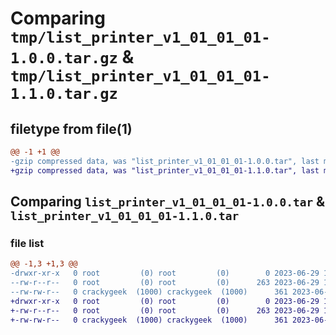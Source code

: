 # Comparing `tmp/list_printer_v1_01_01_01-1.0.0.tar.gz` & `tmp/list_printer_v1_01_01_01-1.1.0.tar.gz`

## filetype from file(1)

```diff
@@ -1 +1 @@
-gzip compressed data, was "list_printer_v1_01_01_01-1.0.0.tar", last modified: Thu Jun 29 16:41:43 2023, max compression
+gzip compressed data, was "list_printer_v1_01_01_01-1.1.0.tar", last modified: Thu Jun 29 18:16:06 2023, max compression
```

## Comparing `list_printer_v1_01_01_01-1.0.0.tar` & `list_printer_v1_01_01_01-1.1.0.tar`

### file list

```diff
@@ -1,3 +1,3 @@
-drwxr-xr-x   0 root         (0) root         (0)        0 2023-06-29 16:41:43.643482 list_printer_v1_01_01_01-1.0.0/
--rw-r--r--   0 root         (0) root         (0)      263 2023-06-29 16:41:43.643482 list_printer_v1_01_01_01-1.0.0/PKG-INFO
--rw-rw-r--   0 crackygeek  (1000) crackygeek  (1000)      361 2023-06-29 16:41:12.305249 list_printer_v1_01_01_01-1.0.0/setup.py
+drwxr-xr-x   0 root         (0) root         (0)        0 2023-06-29 18:16:06.778882 list_printer_v1_01_01_01-1.1.0/
+-rw-r--r--   0 root         (0) root         (0)      263 2023-06-29 18:16:06.778882 list_printer_v1_01_01_01-1.1.0/PKG-INFO
+-rw-rw-r--   0 crackygeek  (1000) crackygeek  (1000)      361 2023-06-29 18:14:28.119385 list_printer_v1_01_01_01-1.1.0/setup.py
```

